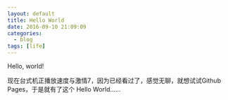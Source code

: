 ```yaml
---
layout: default
title: Hello World
date: 2016-09-10 21:09:09
categories:
  - blog
tags: [life]
---
```


Hello, world!

现在台式机正播放速度与激情7，因为已经看过了，感觉无聊，就想试试Github Pages，于是就有了这个 Hello World......
